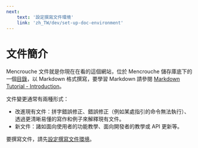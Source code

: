 ```yaml
---
next:
    text: '設定撰寫文件環境'
    link: 'zh_TW/dev/set-up-doc-environment'
---
```


# 文件簡介

Mencrouche 文件就是你現在在看的這個網站，位於 Mencrouche 儲存庫底下的一個[目錄](https://github.com/FOBshippingpoint/mencrouche/tree/main/docs)，以 Markdown 格式撰寫，要學習 Markdown 請參閱 [Markdown Tutorial - Introduction](https://commonmark.org/help/tutorial/)。

文件變更通常有兩種形式：

- 改進現有文件：拼字錯誤修正、錯誤修正（例如某處指引的命令無法執行）、透過更清晰易懂的寫作和例子來解釋現有文件。
- 新文件：諸如面向使用者的功能教學、面向開發者的教學或 API 更新等。

要撰寫文件，請先[設定撰寫文件環境](/zh_TW/dev/set-up-doc-environment)。
